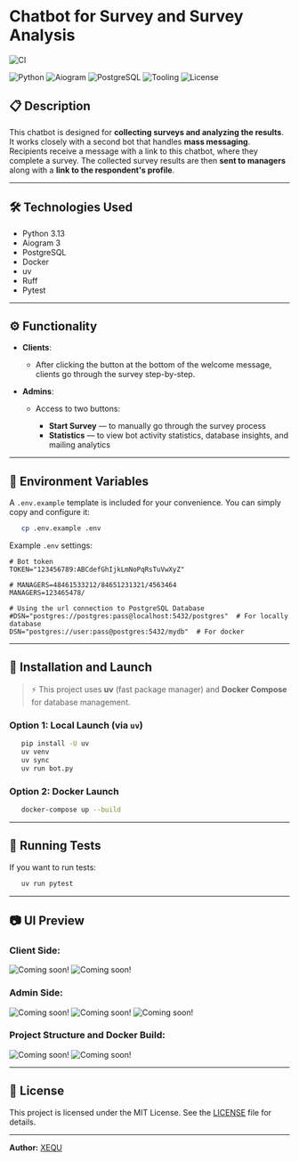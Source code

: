 # Chatbot for Survey and Survey Analysis

![CI](https://github.com/XEQU4/BaseTelegramBot/actions/workflows/ci.yml/badge.svg)

![Python](https://img.shields.io/badge/Python-3.13-blue)
![Aiogram](https://img.shields.io/badge/Aiogram-3.20.0+-green)
![PostgreSQL](https://img.shields.io/badge/Database-PostgreSQL-blue)
![Tooling](https://img.shields.io/badge/Tool-uv-orange)
![License](https://img.shields.io/badge/License-MIT-yellow)

## 📋 Description

This chatbot is designed for **collecting surveys and analyzing the results**.
It works closely with a second bot that handles **mass messaging**.
Recipients receive a message with a link to this chatbot, where they complete a survey.
The collected survey results are then **sent to managers** along with a **link to the respondent's profile**.

---

## 🛠️ Technologies Used

* Python 3.13
* Aiogram 3
* PostgreSQL
* Docker
* uv
* Ruff
* Pytest

---

## ⚙️ Functionality

* **Clients**:

  * After clicking the button at the bottom of the welcome message, clients go through the survey step-by-step.
* **Admins**:

  * Access to two buttons:

    * **Start Survey** — to manually go through the survey process
    * **Statistics** — to view bot activity statistics, database insights, and mailing analytics

---

## 📄 Environment Variables

A `.env.example` template is included for your convenience.
You can simply copy and configure it:

```bash
   cp .env.example .env
```

Example `.env` settings:

```dotenv
# Bot token
TOKEN="123456789:ABCdefGhIjkLmNoPqRsTuVwXyZ"

# MANAGERS=48461533212/84651231321/4563464
MANAGERS=123465478/

# Using the url connection to PostgreSQL Database
#DSN="postgres://postgres:pass@localhost:5432/postgres"  # For locally database
DSN="postgres://user:pass@postgres:5432/mydb"  # For docker
```

---

## 🚀 Installation and Launch

> ⚡ This project uses **uv** (fast package manager) and **Docker Compose** for database management.

### Option 1: Local Launch (via `uv`)

```bash
   pip install -U uv
   uv venv
   uv sync
   uv run bot.py
```

### Option 2: Docker Launch

```bash
   docker-compose up --build
```

---

## 🧪 Running Tests

If you want to run tests:

```bash
   uv run pytest
```

---

## 📷 UI Preview

### **Client Side:**

![Coming soon!](assets/cstart.png)
![Coming soon!](assets/cstart2.png)

### **Admin Side:**

![Coming soon!](assets/astart.png)
![Coming soon!](assets/astatistic.png)
![Coming soon!](assets/aclient.png)

### **Project Structure and Docker Build:**

![Coming soon!](assets/project_structure.png)
![Coming soon!](assets/docker.png)

---

## 📝 License

This project is licensed under the MIT License. See the [LICENSE](./LICENSE) file for details.

---

**Author:** [XEQU](https://github.com/XEQU4)